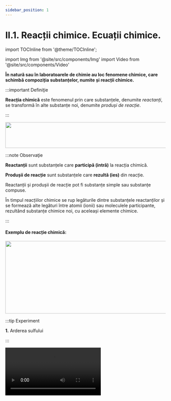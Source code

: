 ```yaml
---
sidebar_position: 1
---
```


# II.1. Reacții chimice. Ecuații chimice.

import TOCInline from '@theme/TOCInline';

<TOCInline toc={toc} />



import Img from '@site/src/components/Img'
import Video from '@site/src/components/Video'



**În natură sau în laboratoarele de chimie au loc fenomene chimice, care schimbă compoziția substanțelor, numite și reacții chimice.**

:::important Definiţie

**Reacția chimică** este fenomenul prin care substanțele, denumite _reactanți_, se transformă în alte substanțe noi, denumite _produși de reacție_.

:::


<Img className="img-responsive4" src="chimie/clasa8/capitolul2/2_1_Poza1_SchemaReactieChimica.jpg" lazy={false} width="1000" height="81" />


:::note Observaţie

**Reactanții** sunt substanțele care **participă (intră)** la reacția chimică.

**Produșii de reacție** sunt substanțele care **rezultă (ies)** din reacție.

Reactanții și produșii de reacție pot fi substanțe simple sau substanțe compuse.

În timpul reacțiilor chimice se rup legăturile dintre substanțele reactanților și se formează alte legături între atomii (ionii) sau moleculele participante, rezultând substanțe chimice noi, cu aceleași elemente chimice.


:::


#### Exemplu de reacție chimică:

<Img className="img-responsive4" src="chimie/clasa8/capitolul2/2_1_Poza2_ExempluDeReactieChimica.jpg" lazy={false} width="1000" height="228" />




:::tip Experiment

**1.** Arderea sulfului

:::

<Video src="https://www.youtube.com/embed/Fl-E6CoWSv4" />


**Materiale necesare:** pulbere de sulf, lingură de ars, spatulă, spirtieră, chibrit. 

:::warning Atenţie!

**Experiment demonstrativ efectuat numai de către profesor !**

Atenție! Gazul rezultat, numit dioxid de sulf, este extem de toxic și inspirat, poate să vă ardă mucoasa nazală ! Deci nu inspirați dioxidul de sulf ! Folosește nișa! Atenție când lucrezi cu surse de foc !

:::




**Descrierea experimentului:** 
- Pune un vârf de spatulă de pulbere de sulf în lingura de ars.
- Sub nișă (hotă), aprinde spirtiera și ține în vârful flăcării lingura de ars cu sulf.
- Sulful se aprinde ușor în prezența oxigenului din aer, formând un fum albicios, cu miros înțepător și iritant, de dioxid de sulf.


:::note Observaţie

Pulberea galbenă de sulf arde în oxigenul din aer (gaz incolor, inodor, insipid) și formează un gaz albicios, cu miros înecăcios, de dioxid de sulf. 

:::



**Concluzia experimentului:**

Reactanții și produșii de reacție au proprietăți diferite, dar sunt formate din aceleași elemente chimice (sulf și oxigen). 

S + O<sub>2</sub> = SO<sub>2</sub> (Dioxid de sulf)


<br></br>
<br></br>

